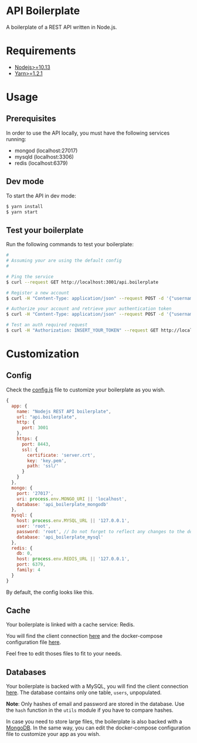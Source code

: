 # API Boilerplate

A boilerplate of a REST API written in Node.js.

# Requirements

- [Nodejs>=10.13](https://nodejs.org/en/)
- [Yarn>=1.2.1](https://yarnpkg.com/fr/)

# Usage

## Prerequisites

  In order to use the API locally, you must have the following services running:
- mongod (localhost:27017)
- mysqld (localhost:3306)
- redis (localhost:6379)

## Dev mode

To start the API in dev mode:

```bash
$ yarn install
$ yarn start
```

## Test your boilerplate

Run the following commands to test your boilerplate:

 ```bash
#
# Assuming your are using the default config
#

# Ping the service 
$ curl --request GET http://localhost:3001/api.boilerplate

# Register a new account
$ curl -H "Content-Type: application/json" --request POST -d '{"username":"test", "email":"test@test.com", "password":"test"}' http://localhost:3001/api.boilerplate/register

# Authorize your account and retrieve your authentication token
$ curl -H "Content-Type: application/json" --request POST -d '{"username":"test", "password":"test"}' http://localhost:3001/api.boilerplate/authorize

# Test an auth required request
$ curl -H "Authorization: INSERT_YOUR_TOKEN" --request GET http://localhost:3001/api.boilerplate/hello
 ```

# Customization

## Config
Check the [config.js](https://github.com/TommyStarK/REST-API-Node-Boilerplate/blob/master/api/src/config.js) file to customize your boilerplate as you wish. 
    
  ```js
  {
    app: {
      name: "Nodejs REST API boilerplate",
      url: "api.boilerplate",
      http: {
        port: 3001
      },
      https: {
        port: 8443,
        ssl: {
          certificate: 'server.crt',
          key: 'key.pem',
          path: 'ssl/'
        }
      }
    },
    mongo: {
      port: '27017',
      uri: process.env.MONGO_URI || 'localhost',
      database: 'api_boilerplate_mongodb'
    },
    mysql: {
      host: process.env.MYSQL_URL || '127.0.0.1',
      user: 'root',
      password: 'root', // Do not forget to reflect any changes to the docker-compose.yml file
      database: 'api_boilerplate_mysql'
    },
    redis: {
      db: 0,
      host: process.env.REDIS_URL || '127.0.0.1',
      port: 6379,
      family: 4
    }
  }
  ```

By default, the config looks like this.


## Cache

Your boilerplate is linked with a cache service: Redis. 

You will find the client connection [here](https://github.com/TommyStarK/REST-API-Node-Boilerplate/blob/master/api/src/cache/redis.js) and the docker-compose configuration file [here](https://github.com/TommyStarK/REST-API-Node-Boilerplate/blob/master/docker-compose.yml). 

Feel free to edit thoses files to fit to your needs.




## Databases

Your boilerplate is backed with a MySQL, you will find the client connection [here](https://github.com/TommyStarK/REST-API-Node-Boilerplate/tree/master/api/src/database/mysql.js).
The database contains only one table, `users`, unpopulated.


**Note**: Only hashes of email and password are stored in the database. Use the `hash` function in the 
`utils` module if you have to compare hashes.


In case you need to store large files, the boilerplate is also backed with a [MongoDB](https://github.com/TommyStarK/REST-API-Node-Boilerplate/tree/master/api/src/database/mongo.js).
In the same way, you can edit the docker-compose configuration file to customize your app as you wish.